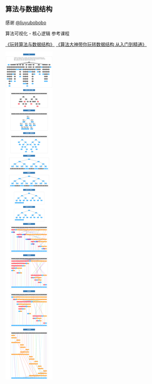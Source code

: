 ## 算法与数据结构

感谢 [@liuyubobobo](http://www.imooc.com/t/108955)

算法可视化 - 核心逻辑 参考课程

[《玩转算法与数据结构》](https://coding.imooc.com/learn/list/71.html)
[《算法大神带你玩转数据结构 从入门到精通》](https://coding.imooc.com/learn/list/207.html)

![算法可视化](./a.png)